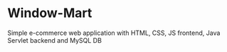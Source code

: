 # Window-Mart
Simple e-commerce web application with HTML, CSS, JS frontend, Java Servlet backend and MySQL DB

